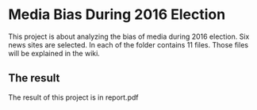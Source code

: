 # Media Bias During 2016 Election
This project is about analyzing the bias of media during 2016 election. Six news sites are selected. In each of the folder contains 11 files. Those files will be explained in the wiki.

## The result
The result of this project is in report.pdf
